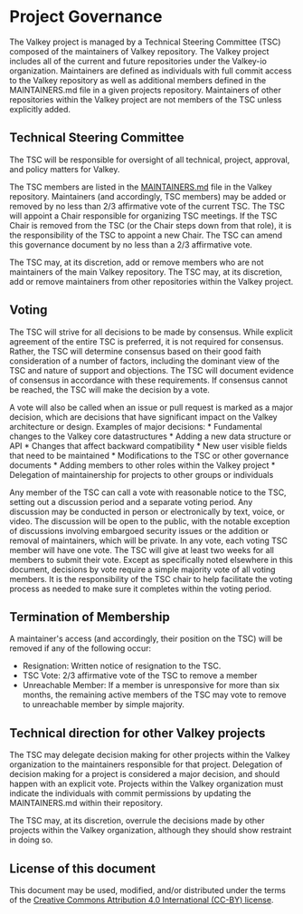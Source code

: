 # Project Governance

The Valkey project is managed by a Technical Steering Committee (TSC) composed of the maintainers of Valkey repository.
The Valkey project includes all of the current and future repositories under the Valkey-io organization.
Maintainers are defined as individuals with full commit access to the Valkey repository as well as additional members defined in the MAINTAINERS.md file in a given projects repository.
Maintainers of other repositories within the Valkey project are not members of the TSC unless explicitly added.

## Technical Steering Committee

The TSC will be responsible for oversight of all technical, project, approval, and policy matters for Valkey.

The TSC members are listed in the [MAINTAINERS.md](MAINTAINERS.md) file in the Valkey repository.
Maintainers (and accordingly, TSC members) may be added or removed by no less than 2/3 affirmative vote of the current TSC.
The TSC will appoint a Chair responsible for organizing TSC meetings.
If the TSC Chair is removed from the TSC (or the Chair steps down from that role), it is the responsibility of the TSC to appoint a new Chair.
The TSC can amend this governance document by no less than a 2/3 affirmative vote.

The TSC may, at its discretion, add or remove members who are not maintainers of the main Valkey repository.
The TSC may, at its discretion, add or remove maintainers from other repositories within the Valkey project.

## Voting

The TSC will strive for all decisions to be made by consensus.
While explicit agreement of the entire TSC is preferred, it is not required for consensus.
Rather, the TSC will determine consensus based on their good faith consideration of a number of factors, including the dominant view of the TSC and nature of support and objections.
The TSC will document evidence of consensus in accordance with these requirements.
If consensus cannot be reached, the TSC will make the decision by a vote.

A vote will also be called when an issue or pull request is marked as a major decision, which are decisions that have significant impact on the Valkey architecture or design.
Examples of major decisions:
    * Fundamental changes to the Valkey core datastructures
    * Adding a new data structure or API
    * Changes that affect backward compatibility
    * New user visible fields that need to be maintained
    * Modifications to the TSC or other governance documents
    * Adding members to other roles within the Valkey project
    * Delegation of maintainership for projects to other groups or individuals

Any member of the TSC can call a vote with reasonable notice to the TSC, setting out a discussion period and a separate voting period.
Any discussion may be conducted in person or electronically by text, voice, or video.
The discussion will be open to the public, with the notable exception of discussions involving embargoed security issues or the addition or removal of maintainers, which will be private.
In any vote, each voting TSC member will have one vote.
The TSC will give at least two weeks for all members to submit their vote.
Except as specifically noted elsewhere in this document, decisions by vote require a simple majority vote of all voting members.
It is the responsibility of the TSC chair to help facilitate the voting process as needed to make sure it completes within the voting period.

## Termination of Membership

A maintainer's access (and accordingly, their position on the TSC) will be removed if any of the following occur:

* Resignation: Written notice of resignation to the TSC.
* TSC Vote: 2/3 affirmative vote of the TSC to remove a member
* Unreachable Member: If a member is unresponsive for more than six months, the remaining active members of the TSC may vote to remove to unreachable member by simple majority.

## Technical direction for other Valkey projects

The TSC may delegate decision making for other projects within the Valkey organization to the maintainers responsible for that project.
Delegation of decision making for a project is considered a major decision, and should happen with an explicit vote.
Projects within the Valkey organization must indicate the individuals with commit permissions by updating the MAINTAINERS.md within their repository.

The TSC may, at its discretion, overrule the decisions made by other projects within the Valkey organization, although they should show restraint in doing so.

## License of this document

This document may be used, modified, and/or distributed under the terms of the
[Creative Commons Attribution 4.0 International (CC-BY) license](https://creativecommons.org/licenses/by/4.0/legalcode).
